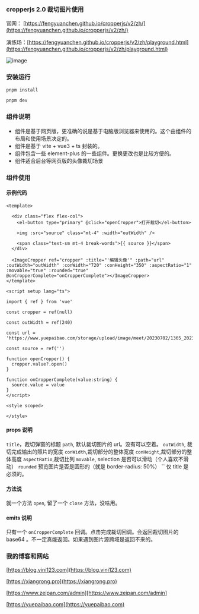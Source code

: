 ### cropperjs 2.0 裁切图片使用

官网： [https://fengyuanchen.github.io/cropperjs/v2/zh/](https://fengyuanchen.github.io/cropperjs/v2/zh/)

演练场：[https://fengyuanchen.github.io/cropperjs/v2/zh/playground.html](https://fengyuanchen.github.io/cropperjs/v2/zh/playground.html)


![image](demo.gif)

### 安装运行

```sh
pnpm install

pnpm dev
```

### 组件说明

- 组件是基于网页版，更准确的说是基于电脑版浏览器来使用的。这个由组件的布局和使用场景决定的。
- 组件是基于 vite + vue3 + ts 封装的。
- 组件包含一些 element-plus 的一些组件。更换更改也是比较方便的。
- 组件适合后台等网页版的头像裁切场景
  
### 组件使用

#### 示例代码
```
<template>
  
  <div class="flex flex-col">
    <el-button type="primary" @click="openCropper">打开裁切</el-button>

    <img :src="source" class="mt-4" :width="outWidth" />

    <span class="text-sm mt-4 break-words">{{ source }}</span>
  </div>

  <ImageCropper ref="cropper" :title="'编辑头像'" :path="url" :outWidth="outWidth" :conWidth="720" :conHeight="350" :aspectRatio="1" :movable="true" :rounded="true" @onCropperComplete="onCropperComplete"></ImageCropper>
</template>

<script setup lang="ts">

import { ref } from 'vue'

const cropper = ref(null)

const outWidth = ref(240)

const url = 'https://www.yuepaibao.com/storage/upload/image/meet/20230702/1365_20230702065630jUV1Sq_l.jpg'

const source = ref('')

function openCropper() {
  cropper.value?.open()
}

function onCropperComplete(value:string) {
  source.value = value
}
</script>

<style scoped>

</style>
```

#### props 说明

`title`，裁切弹窗的标题
`path`, 默认裁切图片的 url。没有可以空着。
`outWidth`, 裁切完成输出的照片的宽度
`conWidth`,裁切部分的整体宽度
`conHeight`,裁切部分的整体高度
`aspectRatio`,裁切比列
`movable`, selection 是否可以滑动（个人喜欢不滑动）
`rounded` 预览图片是否是圆形的（就是 border-radius: 50%）
``
仅 title 是必须的。
#### 方法说

就一个方法 `open`, 留了一个 `close` 方法，没啥用。

#### emits 说明

只有一个 `onCropperComplete` 回调。点击完成裁切回调。会返回裁切图片的 base64 。不一定真能返回。如果遇到图片源跨域是返回不来的。

### 我的博客和网站

[https://blog.vini123.com](https://blog.vini123.com)

[https://xiangrong.pro](https://xiangrong.pro)

[https://www.zeipan.com/admin][https://www.zeipan.com/admin]

[https://yuepaibao.com](https://yuepaibao.com)

